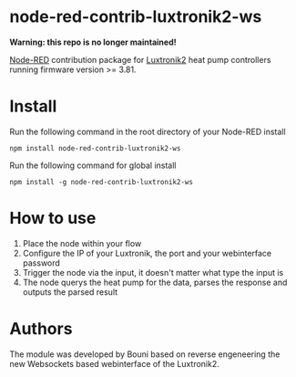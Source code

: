 node-red-contrib-luxtronik2-ws
========================

**Warning: this repo is no longer maintained!**

[Node-RED][1] contribution package for [Luxtronik2][2] heat pump controllers running firmware version  >= 3.81.

# Install

Run the following command in the root directory of your Node-RED install

    npm install node-red-contrib-luxtronik2-ws

Run the following command for global install

    npm install -g node-red-contrib-luxtronik2-ws
   
# How to use

1. Place the node within your flow
2. Configure the IP of your Luxtronik, the port and your webinterface password 
3. Trigger the node via the input, it doesn't matter what type the input is
4. The node querys the heat pump for the data, parses the response and outputs the parsed result

# Authors

The module was developed by Bouni based on reverse engeneering the new Websockets based webinterface of the Luxtronik2.

[1]:https://nodered.org
[2]:http://www.alpha-innotec.ch/fileadmin/content/downloads/Lux_Fachhandwerker_de.pdf
